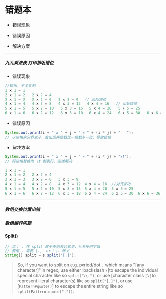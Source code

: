 # 错题本

* 错误现象


* 错误原因
* 解决方案 


---

##### 九九乘法表 打印排版错位

* 错误现象

```Java
//输出，不全复制
1 x 1 = 1   
2 x 1 = 2   2 x 2 = 4   
3 x 1 = 3   3 x 2 = 6   3 x 3 = 9   // 此处错位
4 x 1 = 4   4 x 2 = 8   4 x 3 = 12   4 x 4 = 16   // 此处错位
5 x 1 = 5   5 x 2 = 10   5 x 3 = 15   5 x 4 = 20   5 x 5 = 25   
6 x 1 = 6   6 x 2 = 12   6 x 3 = 18   6 x 4 = 24   6 x 5 = 30   6 x 6 = 36   
```

* 错误原因

```Java
System.out.print(i + " x " + j + " = " + (i * j) + "   ");
// 以空格来分界式子，会出现两位数比一位数多一位，导致错位
```

* 解决方案

```Java
System.out.print(i + " x " + j + " = " + (i * j) + "\t");
// 将空格替换为 \t 制表符，完美解决
```

```Java
1 x 1 = 1	
2 x 1 = 2	2 x 2 = 4	
3 x 1 = 3	3 x 2 = 6	3 x 3 = 9	
4 x 1 = 4	4 x 2 = 8	4 x 3 = 12	4 x 4 = 16	//对齐成功
5 x 1 = 5	5 x 2 = 10	5 x 3 = 15	5 x 4 = 20	5 x 5 = 25	
6 x 1 = 6	6 x 2 = 12	6 x 3 = 18	6 x 4 = 24	6 x 5 = 30	6 x 6 = 36	
```

---

##### 数组交换位置出错

##### 数组越界问题

#### Split()

```Java
// 坑： . 在 split 属于正则表达式里，代表任何字母
// 要用 . 需要 [.]  or \\. 转义
String[] split = s.split("[.]");
```

> So, if you want to split on e.g. period/dot `.` which means "[any character]" in regex, use either [backslash `\`]to escape the individual special character like so `split("\\.")`, or use [character class `[\]`to represent literal character(s) like so `split("[.]")`, or use [`Pattern#quote()`] to escape the entire string like so `split(Pattern.quote("."))`.

